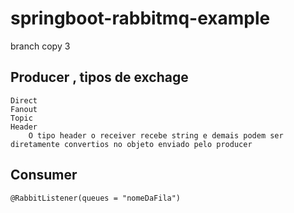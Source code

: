 # springboot-rabbitmq-example

branch copy 3

## Producer , tipos de exchage
    Direct
    Fanout
    Topic
    Header
        O tipo header o receiver recebe string e demais podem ser diretamente convertios no objeto enviado pelo producer
    
## Consumer
    @RabbitListener(queues = "nomeDaFila")
